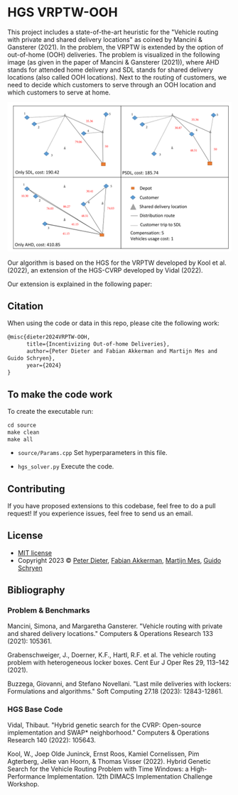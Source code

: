 # HGS VRPTW-OOH
This project includes a state-of-the-art heuristic for the "Vehicle routing with private and shared delivery locations" as coined by Mancini & Gansterer (2021). In the problem, the VRPTW is extended by the option of out-of-home (OOH) deliveries. The problem is visualized in the following image (as given in the paper of Mancini & Gansterer (2021)), where AHD stands for attended home delivery and SDL stands for shared delivery locations (also called OOH locations). Next to the routing of customers, we need to decide which customers to serve through an OOH location and which customers to serve at home.

![Example Image](image.png)


Our algorithm is based on the HGS for the VRPTW developed by Kool et al. (2022), an extension of the HGS-CVRP developed by Vidal (2022).

Our extension is explained in the following paper:

## Citation

When using the code or data in this repo, please cite the following work:

```
@misc{dieter2024VRPTW-OOH,
      title={Incentivizing Out-of-home Deliveries}, 
      author={Peter Dieter and Fabian Akkerman and Martijn Mes and Guido Schryen},
      year={2024}
}
```


## To make the code work

To create the executable run:

```
cd source
make clean
make all
```

 * `source/Params.cpp` Set hyperparameters in this file.
 
 * `hgs_solver.py` Execute the code.
 
 
## Contributing

If you have proposed extensions to this codebase, feel free to do a pull request! If you experience issues, feel free to send us an email.

## License
* [MIT license](https://opensource.org/license/mit/)
* Copyright 2023 © [Peter Dieter](https://en.wiwi.uni-paderborn.de/dep3/schryen/team/dieter), [Fabian Akkerman](https://people.utwente.nl/f.r.akkerman), [Martijn Mes](https://www.utwente.nl/en/bms/iebis/staff/mes/), [Guido Schryen](https://en.wiwi.uni-paderborn.de/dep3/schryen/team/schryen)

## Bibliography

### Problem & Benchmarks

Mancini, Simona, and Margaretha Gansterer. "Vehicle routing with private and shared delivery locations." Computers & Operations Research 133 (2021): 105361.

Grabenschweiger, J., Doerner, K.F., Hartl, R.F. et al. The vehicle routing problem with heterogeneous locker boxes. Cent Eur J Oper Res 29, 113–142 (2021).

Buzzega, Giovanni, and Stefano Novellani. "Last mile deliveries with lockers: Formulations and algorithms." Soft Computing 27.18 (2023): 12843-12861.

### HGS Base Code

Vidal, Thibaut. "Hybrid genetic search for the CVRP: Open-source implementation and SWAP* neighborhood." Computers & Operations Research 140 (2022): 105643.

Kool, W., Joep Olde Juninck, Ernst Roos, Kamiel Cornelissen, Pim Agterberg, Jelke van Hoorn, & Thomas Visser (2022). Hybrid Genetic Search for the Vehicle Routing Problem with Time Windows: a High-Performance Implementation. 12th DIMACS Implementation Challenge Workshop.
